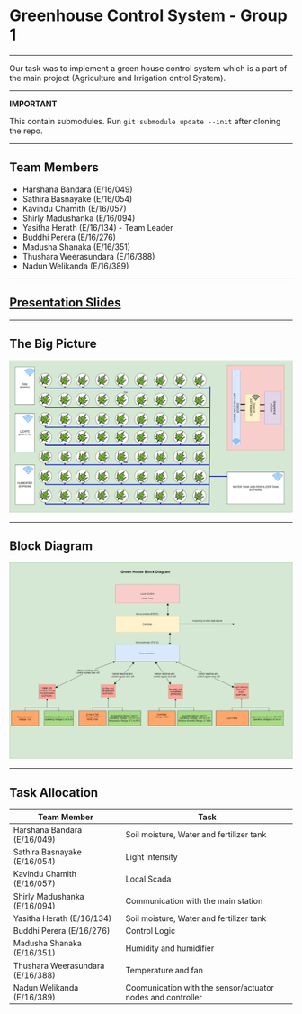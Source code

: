 # Greenhouse Control System - Group 1

---

Our task was to implement a green house control system which is a part of the main project (Agriculture and Irrigation ontrol System).

---

**IMPORTANT**

This contain submodules. Run `git submodule update --init` after cloning the repo.

---

## Team Members

- Harshana Bandara (E/16/049)
- Sathira Basnayake (E/16/054)
- Kavindu Chamith (E/16/057)
- Shirly Madushanka (E/16/094)
- Yasitha Herath (E/16/134) - Team Leader
- Buddhi Perera (E/16/276)
- Madusha Shanaka (E/16/351)
- Thushara Weerasundara (E/16/388)
- Nadun Welikanda (E/16/389)

---

## [Presentation Slides](https://docs.google.com/presentation/d/1CrzfinPTvfY6xp6GnqOgqTrK0Q-bVMoASOR2lsSOK78/edit?usp=sharing)

---

## The Big Picture

![Overview](./docs/overview.png)

---

## Block Diagram

![summary](./docs/Block_Diagram.png)

---

## Task Allocation

| Team Member                      | Task                                                        |
| -------------------------------- | ----------------------------------------------------------- |
| Harshana Bandara (E/16/049)      | Soil moisture, Water and fertilizer tank                    |
| Sathira Basnayake (E/16/054)     | Light intensity                                             |
| Kavindu Chamith (E/16/057)       | Local Scada                                                 |
| Shirly Madushanka (E/16/094)     | Communication with the main station                         |
| Yasitha Herath (E/16/134)        | Soil moisture, Water and fertilizer tank                    |
| Buddhi Perera (E/16/276)         | Control Logic                                               |
| Madusha Shanaka (E/16/351)       | Humidity and humidifier                                     |
| Thushara Weerasundara (E/16/388) | Temperature and fan                                         |
| Nadun Welikanda (E/16/389)       | Coomunication with the sensor/actuator nodes and controller |
